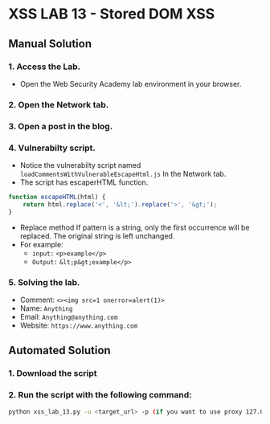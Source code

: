 # XSS LAB 13 - Stored DOM XSS

## Manual Solution

### 1. Access the Lab.
- Open the Web Security Academy lab environment in your browser.

### 2. Open the Network tab.

### 3. Open a post in the blog.

### 4. Vulnerabilty script.
- Notice the vulnerabilty script named `loadCommentsWithVulnerableEscapeHtml.js` In the Network tab.
- The script has escaperHTML function.
```js
function escapeHTML(html) {
    return html.replace('<', '&lt;').replace('>', '&gt;');
}
```
- Replace method If pattern is a string, only the first occurrence will be replaced. The original string is left unchanged.
- For example:
    - `input:` `<p>example</p> `
    - `Output:` `&lt;p&gt;example</p>`

### 5. Solving the lab.
- Comment: `<><img src=1 onerror=alert(1)>`
- Name: `Anything`
- Email: `Anything@anything.com`
- Website: `https://www.anything.com`


## Automated Solution

### 1. Download the script
### 2. Run the script with the following command:
```sh
python xss_lab_13.py -u <target_url> -p (if you want to use proxy 127.0.0.1:8080)
``` 